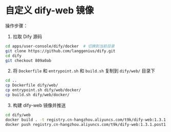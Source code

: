 # 自定义 dify-web 镜像

操作步骤：

1. 拉取 Dify 源码

```bash
cd apps/user-console/dify/docker  # 切换到当前目录
git clone https://github.com/langgenius/dify.git
cd dify
git checkout 809a0ab
```

2. 将 `Dockerfile` 和 `entrypoint.sh` 和 `build.sh` 复制到 `dify/web/` 目录下

```bash
cd ..
cp Dockerfile dify/web/
cp entrypoint.sh dify/web/docker/
cp build.sh dify/web/docker/
```

3. 构建 dify-web 镜像并推送

```bash
cd dify/web
docker build . -t registry.cn-hangzhou.aliyuncs.com/t9k/dify-web:1.3.1.post1
docker push registry.cn-hangzhou.aliyuncs.com/t9k/dify-web:1.3.1.post1
```
